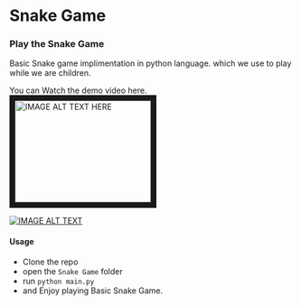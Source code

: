 # Snake Game
### Play the Snake Game 

Basic Snake game implimentation in python language. which we use to play while we are children.

You can Watch the demo video here.
<a href="https://www.youtube.com/embed/OoYXL6W8lOQ" target="_blank"><img src="http://img.youtube.com/vi/YOUTUBE_VIDEO_ID_HERE/0.jpg" 
alt="IMAGE ALT TEXT HERE" width="240" height="180" border="10" /></a>

[![IMAGE ALT TEXT](https://github.com/TechnicalAmanjeet/python-scripts/blob/amanjeet-snake-game/Scripts/Snake%20Game/snake_game_demo_pic.png)](https://www.youtube.com/embed/OoYXL6W8lOQ "Demo Youtube video for this project")

#### Usage

* Clone the repo 
* open the `Snake Game` folder
* run `python main.py`
* and Enjoy playing Basic Snake Game.